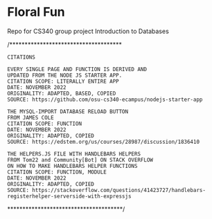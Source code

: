 # Floral Fun 
Repo for CS340 group project Introduction to Databases

/*************************************

    CITATIONS
    
    EVERY SINGLE PAGE AND FUNCTION IS DERIVED AND
    UPDATED FROM THE NODE JS STARTER APP.
    CITATION SCOPE: LITERALLY ENTIRE APP
    DATE: NOVEMBER 2022
    ORIGINALITY: ADAPTED, BASED, COPIED
    SOURCE: https://github.com/osu-cs340-ecampus/nodejs-starter-app
    
    THE MYSQL-IMPORT DATABASE RELOAD BUTTON
    FROM JAMES COLE
    CITATION SCOPE: FUNCTION
    DATE: NOVEMBER 2022
    ORIGINALITY: ADAPTED, COPIED
    SOURCE: https://edstem.org/us/courses/28987/discussion/1836410
    
    THE HELPERS.JS FILE WITH HANDLEBARS HELPERS
    FROM Tom22 and Community[Bot] ON STACK OVERFLOW
    ON HOW TO MAKE HANDLEBARS HELPER FUNCTIONS
    CITATION SCOPE: FUNCTION, MODULE
    DATE: NOVEMBER 2022
    ORIGINALITY: ADAPTED, COPIED
    SOURCE: https://stackoverflow.com/questions/41423727/handlebars-registerhelper-serverside-with-expressjs
    
**************************************/
